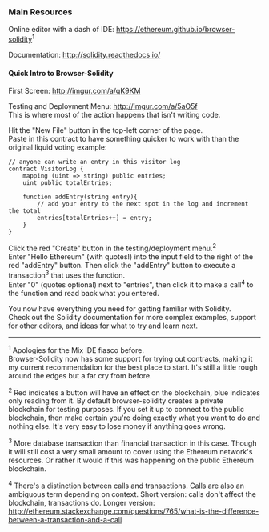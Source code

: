 ### Main Resources

Online editor with a dash of IDE: https://ethereum.github.io/browser-solidity<sup>1</sup>  

Documentation: http://solidity.readthedocs.io/

#### Quick Intro to Browser-Solidity

First Screen: http://imgur.com/a/qK9KM  

Testing and Deployment Menu: http://imgur.com/a/5aO5f  
This is where most of the action happens that isn't writing code.

Hit the "New File" button in the top-left corner of the page.  
Paste in this contract to have something quicker to work with than the original liquid voting example:

    // anyone can write an entry in this visitor log
    contract VisitorLog {
        mapping (uint => string) public entries;
        uint public totalEntries;

        function addEntry(string entry){
            // add your entry to the next spot in the log and increment the total
            entries[totalEntries++] = entry;
        }
    }

Click the red "Create" button in the testing/deployment menu.<sup>2</sup>  
Enter "Hello Ethereum" (with quotes!) into the input field to the right of the red "addEntry" button. Then click the "addEntry" button to execute a transaction<sup>3</sup> that uses the function.  
Enter "0" (quotes optional) next to "entries", then click it to make a call<sup>4</sup> to the function and read back what you entered.

You now have everything you need for getting familiar with Solidity.  
Check out the Solidity documentation for more complex examples, support for other editors, and ideas for what to try and learn next.

---

<sup>1</sup> Apologies for the Mix IDE fiasco before.  
Browser-Solidity now has some support for trying out contracts, making it my current recommendation for the best place to start. It's still a little rough around the edges but a far cry from before.

<sup>2</sup> Red indicates a button will have an effect on the blockchain, blue indicates only reading from it. By default browser-solidity creates a private blockchain for testing purposes. If you set it up to connect to the public blockchain, then make certain you're doing exactly what you want to do and nothing else. It's very easy to lose money if anything goes wrong.

<sup>3</sup> More database transaction than financial transaction in this case. Though it will still cost a very small amount to cover using the Ethereum network's resources. Or rather it would if this was happening on the public Ethereum blockchain.

<sup>4</sup> There's a distinction between calls and transactions. Calls are also an ambiguous term depending on context. Short version: calls don't affect the blockchain, transactions do. Longer version: http://ethereum.stackexchange.com/questions/765/what-is-the-difference-between-a-transaction-and-a-call
